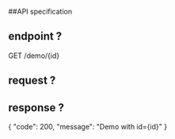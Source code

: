 ##API specification

## endpoint ?
GET /demo/{id}

## request ?
## response ?
{
"code": 200,
"message": "Demo with id={id}"
}